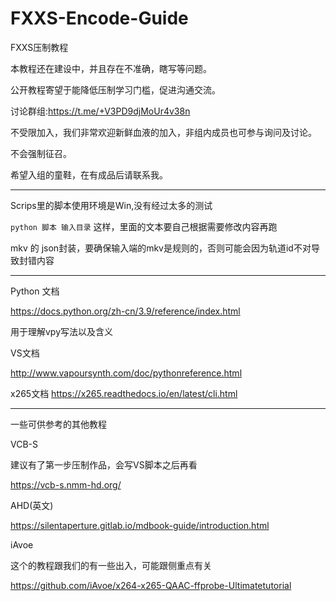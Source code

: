 # FXXS-Encode-Guide
FXXS压制教程

本教程还在建设中，并且存在不准确，瞎写等问题。

公开教程寄望于能降低压制学习门槛，促进沟通交流。

讨论群组:<https://t.me/+V3PD9djMoUr4v38n>

不受限加入，我们非常欢迎新鲜血液的加入，非组内成员也可参与询问及讨论。

不会强制征召。

希望入组的童鞋，在有成品后请联系我。

---

Scrips里的脚本使用环境是Win,没有经过太多的测试

`python 脚本 输入目录` 这样，里面的文本要自己根据需要修改内容再跑

mkv 的 json封装，要确保输入端的mkv是规则的，否则可能会因为轨道id不对导致封错内容

---
Python 文档

<https://docs.python.org/zh-cn/3.9/reference/index.html>

用于理解vpy写法以及含义

VS文档

<http://www.vapoursynth.com/doc/pythonreference.html>

x265文档
<https://x265.readthedocs.io/en/latest/cli.html>

---
一些可供参考的其他教程

VCB-S

建议有了第一步压制作品，会写VS脚本之后再看

<https://vcb-s.nmm-hd.org/>

AHD(英文)

<https://silentaperture.gitlab.io/mdbook-guide/introduction.html>


iAvoe

这个的教程跟我们的有一些出入，可能跟侧重点有关

<https://github.com/iAvoe/x264-x265-QAAC-ffprobe-Ultimatetutorial>